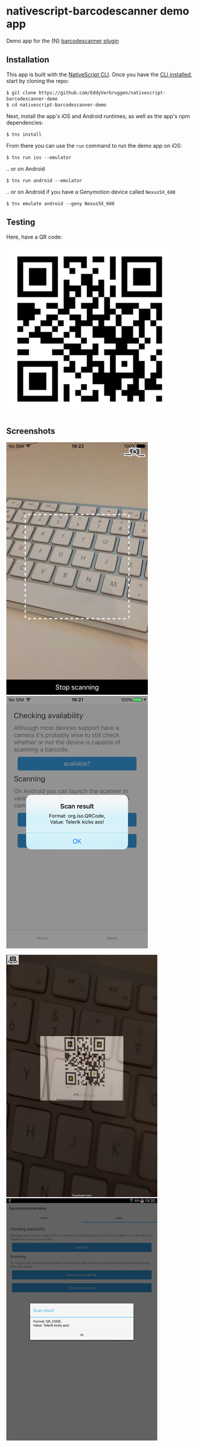 # nativescript-barcodescanner demo app

Demo app for the {N} [barcodescanner plugin](https://www.npmjs.com/package/nativescript-barcodescanner)

## Installation

This app is built with the [NativeScript CLI](https://github.com/NativeScript/nativescript-cli).
Once you have the [CLI installed](https://github.com/NativeScript/nativescript-cli#installation), start by cloning the repo:

```
$ git clone https://github.com/EddyVerbruggen/nativescript-barcodescanner-demo
$ cd nativescript-barcodescanner-demo
```

Next, install the app's iOS and Android runtimes, as well as the app's npm dependencies:

```
$ tns install
```

From there you can use the `run` command to run the demo app on iOS:

```
$ tns run ios --emulator
```

.. or on Android

```
$ tns run android --emulator
```

.. or on Android if you have a Genymotion device called `Nexus5X_600`
```
$ tns emulate android --geny Nexus5X_600
```

## Testing
Here, have a QR code:

![](qr.png)


## Screenshots

![](screenshots/ios/ios-1.png)
![](screenshots/ios/ios-2.png)

![](screenshots/android/android-1.png)
![](screenshots/android/android-2.png)